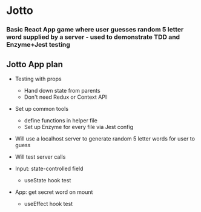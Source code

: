 # Jotto

### Basic React App game where user guesses random 5 letter word supplied by a server - used to demonstrate TDD and Enzyme+Jest testing

## Jotto App plan

-   Testing with props
    -   Hand down state from parents
    -   Don't need Redux or Context API
-   Set up common tools
    -   define functions in helper file
    -   Set up Enzyme for every file via Jest config
-   Will use a localhost server to generate random 5 letter words for user to guess
-   Will test server calls

-   Input: state-controlled field
    -   useState hook test
-   App: get secret word on mount
    -   useEffect hook test

